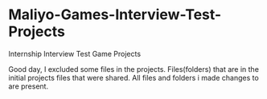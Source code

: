 # Maliyo-Games-Interview-Test-Projects
Internship Interview Test Game Projects

Good day,
I excluded some files in the projects. Files(folders) that are in the initial projects files that were shared.
All files and folders i made changes to are present.     
